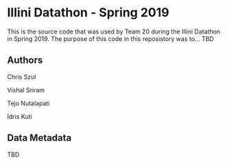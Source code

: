 # Illini Datathon - Spring 2019

This is the source code that was used by Team 20 during the Illini Datathon in Spring 2019. The purpose of this code in this reposistory was to... TBD

## Authors
Chris Szul

Vishal Sriram

Tejo Nutalapati

Idris Kuti

## Data Metadata
TBD
